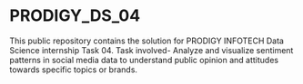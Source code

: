 # PRODIGY_DS_04
This public repository contains the solution for PRODIGY INFOTECH  Data Science internship  Task 04.  Task involved- Analyze and visualize sentiment patterns in social media data to understand public opinion and attitudes towards specific topics or brands.
